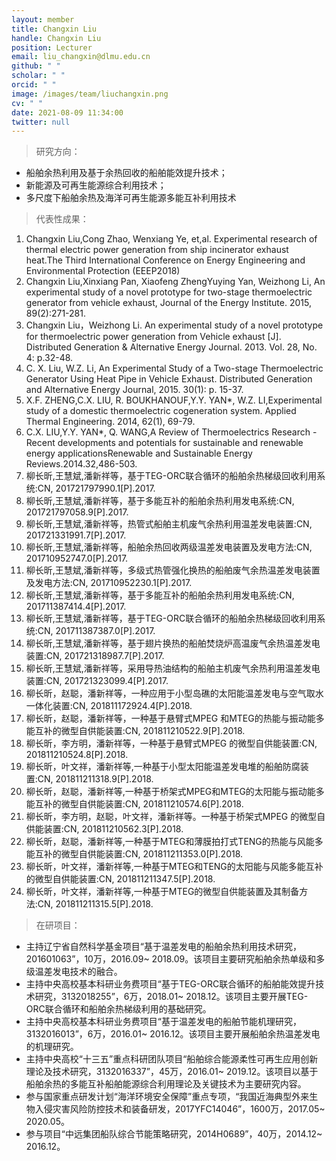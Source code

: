 ```yaml
---
layout: member
title: Changxin Liu
handle: Changxin Liu
position: Lecturer
email: liu_changxin@dlmu.edu.cn
github: " "
scholar: " "
orcid: " "
image: /images/team/liuchangxin.png
cv: " "
date: 2021-08-09 11:34:00
twitter: null
---
```


>研究方向：

- 船舶余热利用及基于余热回收的船舶能效提升技术；
- 新能源及可再生能源综合利用技术；
- 多尺度下船舶余热及海洋可再生能源多能互补利用技术

>代表性成果：

1. Changxin Liu,Cong Zhao, Wenxiang Ye, et,al. Experimental research of thermal electric power generation from ship incinerator exhaust heat.The Third International Conference on Energy Engineering and Environmental Protection (EEEP2018)
2. Changxin Liu,Xinxiang Pan, Xiaofeng ZhengYuying Yan, Weizhong Li, An experimental study of a novel prototype for two-stage thermoelectric generator from vehicle exhaust, Journal of the Energy Institute. 2015, 89(2):271-281.
3. Changxin Liu，Weizhong Li. An experimental study of a novel prototype for thermoelectric power generation from Vehicle exhaust [J]. Distributed Generation & Alternative Energy Journal. 2013. Vol. 28, No. 4: p.32-48.
4. C. X. Liu, W.Z. Li, An Experimental Study of a Two-stage Thermoelectric Generator Using Heat Pipe in Vehicle Exhaust. Distributed Generation and Alternative Energy Journal, 2015. 30(1): p. 15-37.
5. X.F. ZHENG,C.X. LIU, R. BOUKHANOUF,Y.Y. YAN*, W.Z. LI,Experimental study of a domestic thermoelectric cogeneration system. Applied Thermal Engineering. 2014, 62(1), 69-79.
6. C.X. LIU,Y.Y. YAN*, Q. WANG,A Review of Thermoelectrics Research - Recent developments and potentials for sustainable and renewable energy applicationsRenewable and Sustainable Energy Reviews.2014.32,486-503.
1. 柳长昕,王慧斌,潘新祥等，基于TEG-ORC联合循环的船舶余热梯级回收利用系统:CN, 201721797990.1[P].2017.
2. 柳长昕,王慧斌,潘新祥等，基于多能互补的船舶余热利用发电系统:CN, 201721797058.9[P].2017.
3. 柳长昕,王慧斌,潘新祥等，热管式船舶主机废气余热利用温差发电装置:CN, 201721331991.7[P].2017.
4. 柳长昕,王慧斌,潘新祥等，船舶余热回收两级温差发电装置及发电方法:CN, 201710952747.0[P].2017.
5. 柳长昕,王慧斌,潘新祥等，多级式热管强化换热的船舶废气余热温差发电装置及发电方法:CN, 201710952230.1[P].2017.
6. 柳长昕,王慧斌,潘新祥等，基于多能互补的船舶余热利用发电系统:CN, 201711387414.4[P].2017.
7. 柳长昕,王慧斌,潘新祥等，基于TEG-ORC联合循环的船舶余热梯级回收利用系统:CN, 201711387387.0[P].2017.
8. 柳长昕,王慧斌,潘新祥等，基于翅片换热的船舶焚烧炉高温废气余热温差发电装置:CN, 201721318987.7[P].2017.
9. 柳长昕,王慧斌,潘新祥等，采用导热油结构的船舶主机废气余热利用温差发电装置:CN, 201721323099.4[P].2017.
10. 柳长昕，赵聪，潘新祥等，一种应用于小型岛礁的太阳能温差发电与空气取水一体化装置:CN, 201811172924.4[P].2018.
11. 柳长昕，赵聪，潘新祥等，一种基于悬臂式MPEG 和MTEG的热能与振动能多能互补的微型自供能装置:CN, 201811210522.9[P].2018.
12. 柳长昕，李方明，潘新祥等，一种基于悬臂式MPEG 的微型自供能装置:CN, 201811210524.8[P].2018.
13. 柳长昕，叶文祥，潘新祥等,一种基于小型太阳能温差发电堆的船舶防腐装置:CN, 201811211318.9[P].2018.
14. 柳长昕，赵聪，潘新祥等,一种基于桥架式MPEG和MTEG的太阳能与振动能多能互补的微型自供能装置:CN, 201811210574.6[P].2018.
15. 柳长昕，李方明，赵聪，叶文祥，潘新祥等。一种基于桥架式MPEG 的微型自供能装置:CN, 201811210562.3[P].2018.
16. 柳长昕，赵聪，潘新祥等,一种基于MTEG和薄膜拍打式TENG的热能与风能多能互补的微型自供能装置:CN, 201811211353.0[P].2018.
17. 柳长昕，叶文祥，潘新祥等,一种基于MTEG和TENG的太阳能与风能多能互补的微型自供能装置:CN, 201811211347.5[P].2018.
18. 柳长昕，叶文祥，潘新祥等,一种基于MTEG的微型自供能装置及其制备方法:CN, 201811211315.5[P].2018.

>在研项目：

- 主持辽宁省自然科学基金项目“基于温差发电的船舶余热利用技术研究，201601063”，10万，2016.09~ 2018.09。该项目主要研究船舶余热单级和多级温差发电技术的融合。
- 主持中央高校基本科研业务费项目“基于TEG-ORC联合循环的船舶能效提升技术研究，3132018255”，6万，2018.01~ 2018.12。该项目主要开展TEG-ORC联合循环和船舶余热梯级利用的基础研究。
- 主持中央高校基本科研业务费项目“基于温差发电的船舶节能机理研究，3132016013”，6万，2016.01~ 2016.12。该项目主要开展船舶余热温差发电的机理研究。
- 主持中央高校“十三五”重点科研团队项目“船舶综合能源柔性可再生应用创新理论及技术研究，3132016337”，45万，2016.01~ 2019.12。该项目以基于船舶余热的多能互补船舶能源综合利用理论及关键技术为主要研究内容。
- 参与国家重点研发计划“海洋环境安全保障”重点专项，“我国近海典型外来生物入侵灾害风险防控技术和装备研发，2017YFC14046”，1600万，2017.05~ 2020.05。
- 参与项目“中远集团船队综合节能策略研究，2014H0689”，40万，2014.12~ 2016.12。

